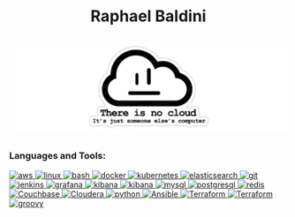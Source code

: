<h1 align="center">
  <p align="center">Raphael Baldini</p>
  <a><img src="There-is-no-cloud.png" alt="There-is-no-cloud"></a>
</h1>
<h3 align="left">Languages and Tools:</h3>
  <p align="left"> 
    <a href="https://aws.amazon.com" target="_blank"> <img src="https://www.vectorlogo.zone/logos/amazon_aws/amazon_aws-icon.svg" alt="aws" /> </a>
    <a href="https://www.linux.org/" target="_blank"> <img src="https://www.vectorlogo.zone/logos/linux/linux-icon.svg" alt="linux" /> </a> 
    <a href="https://www.gnu.org/software/bash/" target="_blank"> <img src="https://www.vectorlogo.zone/logos/gnu_bash/gnu_bash-icon.svg" alt="bash" /> </a> 
    <a href="https://www.docker.com/" target="_blank"> <img src="https://www.vectorlogo.zone/logos/docker/docker-icon.svg" alt="docker" /> </a> 
    <a href="https://kubernetes.io" target="_blank"> <img src="https://www.vectorlogo.zone/logos/kubernetes/kubernetes-icon.svg" alt="kubernetes" /> </a> 
    <a href="https://www.elastic.co" target="_blank"> <img src="https://www.vectorlogo.zone/logos/elastic/elastic-icon.svg" alt="elasticsearch" /> </a> 
    <a href="https://git-scm.com/" target="_blank"> <img src="https://www.vectorlogo.zone/logos/git-scm/git-scm-icon.svg" alt="git" /> </a> 
    <a href="https://www.jenkins.io" target="_blank"> <img src="https://www.vectorlogo.zone/logos/jenkins/jenkins-icon.svg" alt="jenkins" /> </a>
    <a href="https://grafana.com" target="_blank"> <img src="https://www.vectorlogo.zone/logos/grafana/grafana-icon.svg" alt="grafana" /> </a>  
    <a href="https://www.elastic.co/kibana" target="_blank"> <img src="https://www.vectorlogo.zone/logos/elasticco_kibana/elasticco_kibana-icon.svg" alt="kibana" /> </a> 
    <a href="https://www.oracle.com/" target="_blank"> <img src="https://www.vectorlogo.zone/logos/oracle/oracle-icon.svg" alt="kibana" /> </a>
    <a href="https://www.mysql.com/" target="_blank"> <img src="https://www.vectorlogo.zone/logos/mysql/mysql-icon.svg" alt="mysql" /> </a> 
    <a href="https://www.postgresql.org" target="_blank"> <img src="https://www.vectorlogo.zone/logos/postgresql/postgresql-icon.svg" alt="postgresql" /> </a> 
    <a href="https://redis.io" target="_blank"> <img src="https://www.vectorlogo.zone/logos/redis/redis-icon.svg" alt="redis" /> </a> 
    <a href="https://www.couchbase.com/" target="_blank"> <img src="https://www.vectorlogo.zone/logos/couchbase/couchbase-icon.svg" alt="Couchbase" /> </a> 
    <a href="https://br.cloudera.com/" target="_blank"> <img src="https://www.vectorlogo.zone/logos/cloudera/cloudera-icon.svg" alt="Cloudera" /> </a>
    <a href="https://www.python.org" target="_blank"> <img src="https://www.vectorlogo.zone/logos/python/python-icon.svg" alt="python" /> </a> 
    <a href="https://www.ansible.com/" target="_blank"><img src="https://www.vectorlogo.zone/logos/ansible/ansible-icon.svg" alt="Ansible" /> </a> 
    <a href="https://www.terraform.io/" target="_blank"> <img src="https://www.vectorlogo.zone/logos/terraformio/terraformio-icon.svg" alt="Terraform" /> </a> 
    <a href="https://helm.sh/" target="_blank"> <img src="https://www.vectorlogo.zone/logos/helmsh/helmsh-icon.svg" alt="Terraform" /> </a>
    <a href="https://groovy-lang.org/" target="_blank"> <img src="https://www.vectorlogo.zone/logos/groovehq/groovehq-icon.svg" alt="groovy" /> </a>
  </p>